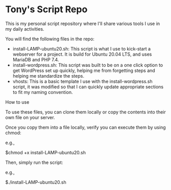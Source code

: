 # Tony's Script Repo
This is my personal script repository where I'll share various tools I use in my daily activities. 

You will find the following files in the repo: 

- install-LAMP-ubuntu20.sh: This script is what I use to kick-start a webserver for a project. It is build for Ubuntu 20.04 LTS, and uses MariaDB and PHP 7.4. 
- install-wordpress.sh: This script was built to be on a one click option to get WordPress set up quickly, helping me from forgetting steps and helping me standardize the steps. 
- vhosts: This is a basic template I use with the install-wordpress.sh script, it was modified so that I can quickly update appropriate sections to fit my naming convention.

How to use

To use these files, you can clone them locally or copy the contents into their own file on your server. 

Once you copy them into a file locally, verify you can execute them by using chmod:

e.g., 

$chmod +x install-LAMP-ubuntu20.sh

Then, simply run the script:

e.g., 

$./install-LAMP-ubuntu20.sh


